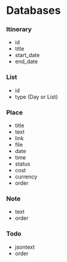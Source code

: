 # Databases

### Itinerary

- id
- title
- start_date
- end_date

### List

- id
- type (Day or List)

### Place
- title
- text
- link
- file
- date
- time
- status
- cost
- currency
- order

### Note
- text
- order

### Todo
- jsontext
- order
